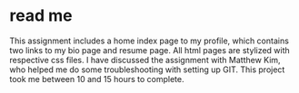 # read me

This assignment includes a home index page to my profile, which contains two links to my bio page and resume page. All html pages are stylized with respective css files. I have discussed the assignment with Matthew Kim, who helped me do some troubleshooting with setting up GIT. This project took me between 10 and 15 hours to complete.



